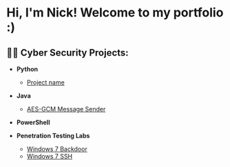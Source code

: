 <h1>Hi, I'm Nick! Welcome to my portfolio :)</h1>

<h2>👨‍💻 Cyber Security Projects:</h2>

- <b>Python</b>
  - [Project name](https://google.com)
- <b>Java</b>
  - [AES-GCM Message Sender](https://github.com/nhamle2/AES-GCM-Message-Sender)
- <b>PowerShell</b>

- <b>Penetration Testing Labs</b>
  - [Windows 7 Backdoor](https://github.com/nhamle2/Windows-7-Backdoor)
  - [Windows 7 SSH](https://github.com/nhamle2/Windows-7-SSH)


